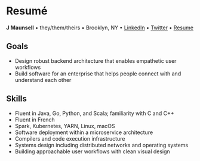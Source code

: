 # Resumé
**J Maunsell** • they/them/theirs • Brooklyn, NY • [LinkedIn](https://www.linkedin.com/in/j-maunsell-2583a8103/) • [Twitter](https://twitter.com/jcmaunsell) • [Resume](https://jcmaunsell.github.io/resume.html)

## Goals
- Design robust backend architecture that enables empathetic user workflows
- Build software for an enterprise that helps people connect with and understand each other

## Skills
- Fluent in Java, Go, Python, and Scala; familiarity with C and C++
- Fluent in French
- Spark, Kubernetes, YARN, Linux, macOS
- Software deployment within a microservice architecture
- Compilers and code execution infrastructure
- Systems design including distributed networks and operating systems
- Building approachable user workflows with clean visual design

